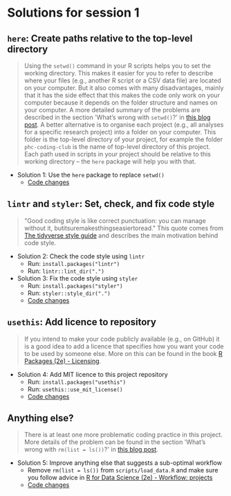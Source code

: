 # Solutions for session 1

## `here`: Create paths relative to the top-level directory

> Using the `setwd()` command in your R scripts helps you to set the working directory. This makes it easier for you to refer to describe where your files (e.g., another R script or a CSV data file) are located on your computer. But it also comes with many disadvantages, mainly that it has the side effect that this makes the code only work on your computer because it depends on the folder structure and names on your computer.  A more detailed summary of the problems are described in the section 'What’s wrong with `setwd()`?' in [this blog post](https://www.tidyverse.org/blog/2017/12/workflow-vs-script/). A better alternative is to organise each project (e.g., all analyses for a specific research project) into a folder on your computer. This folder is the top-level directory of your project, for example the folder `phc-coding-club` is the name of top-level directory of this project. Each path used in scripts in your project should be relative to this working directory – the `here` package will help you with that.

* Solution 1: Use the `here` package to replace `setwd()`
  * [Code changes](https://github.com/milanwiedemann/phc-coding-club/pull/9/commits/ec9b02e35b5fe3eb770e083dbd8b77a4a5c4cea0)
  
## `lintr` and `styler`: Set, check, and fix code style

> "Good coding style is like correct punctuation: you can manage without it, butitsuremakesthingseasiertoread." This quote comes from [The tidyverse style guide](https://style.tidyverse.org/) and describes the main motivation behind code style.

* Solution 2: Check the code style using `lintr`
  * Run: `install.packages("lintr")`
  * Run: `lintr::lint_dir(".")`
* Solution 3: Fix the code style using `styler`
  * Run: `install.packages("styler")`
  * Run: `styler::style_dir(".")`
  * [Code changes](https://github.com/milanwiedemann/phc-coding-club/pull/9/commits/b3de6fad3439b69d81addfc06254bc400245f1ee)

## `usethis`: Add licence to repository

> If you intend to make your code publicly available (e.g., on GitHub) it is a good idea to add a licence that specifies how you want your code to be used by someone else. More on this can be found in the book [R Packages (2e) - Licensing](https://r-pkgs.org/license.html).

* Solution 4: Add MIT licence to this project repository
  * Run: `install.packages("usethis")`
  * Run: `usethis::use_mit_license()`
  * [Code changes](https://github.com/milanwiedemann/phc-coding-club/pull/9/commits/66334cdea47c9101e68212fc178fa68701798961)

## Anything else?

> There is at least one more problematic coding practice in this project. More details of the problem can be found in the section 'What’s wrong with `rm(list = ls())`?' in [this blog post](https://www.tidyverse.org/blog/2017/12/workflow-vs-script/).

* Solution 5: Improve anything else that suggests a sub-optimal workflow
  * Remove `rm(list = ls())` from `scripts/load_data.R` and make sure you follow advice in [R for Data Science (2e) - Workflow: projects](https://r4ds.had.co.nz/workflow-projects.html)
  * [Code changes](https://github.com/milanwiedemann/phc-coding-club/pull/9/commits/dc1295cf98c71098d7b21c3dfda48ae888b7e6e6)
